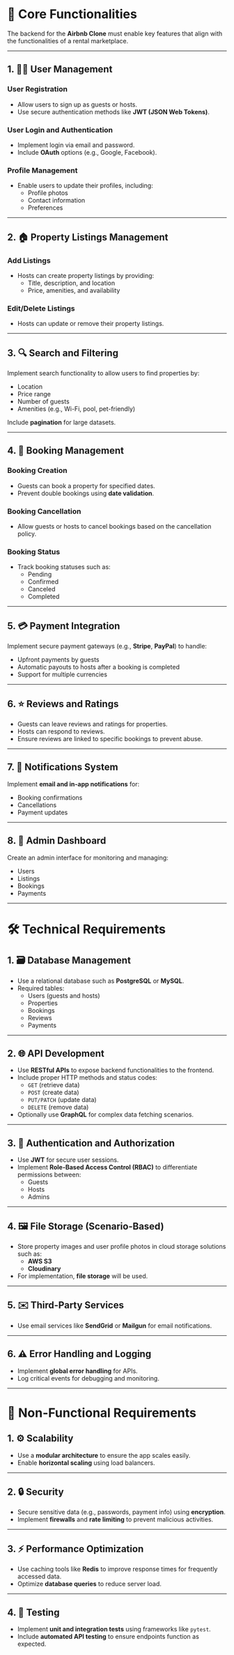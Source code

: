 # 🔑 Core Functionalities

The backend for the **Airbnb Clone** must enable key features that align with the functionalities of a rental marketplace.

---

## 1. 🧑‍💼 User Management

### **User Registration**

- Allow users to sign up as guests or hosts.  
- Use secure authentication methods like **JWT (JSON Web Tokens)**.

### **User Login and Authentication**

- Implement login via email and password.  
- Include **OAuth** options (e.g., Google, Facebook).

### **Profile Management**

- Enable users to update their profiles, including:
  - Profile photos  
  - Contact information  
  - Preferences  

---

## 2. 🏠 Property Listings Management

### **Add Listings**

- Hosts can create property listings by providing:
  - Title, description, and location  
  - Price, amenities, and availability  

### **Edit/Delete Listings**

- Hosts can update or remove their property listings.

---

## 3. 🔍 Search and Filtering

Implement search functionality to allow users to find properties by:

- Location  
- Price range  
- Number of guests  
- Amenities (e.g., Wi-Fi, pool, pet-friendly)  

Include **pagination** for large datasets.

---

## 4. 📅 Booking Management

### **Booking Creation**

- Guests can book a property for specified dates.  
- Prevent double bookings using **date validation**.

### **Booking Cancellation**

- Allow guests or hosts to cancel bookings based on the cancellation policy.

### **Booking Status**

- Track booking statuses such as:
  - Pending  
  - Confirmed  
  - Canceled  
  - Completed  

---

## 5. 💳 Payment Integration

Implement secure payment gateways (e.g., **Stripe**, **PayPal**) to handle:

- Upfront payments by guests  
- Automatic payouts to hosts after a booking is completed  
- Support for multiple currencies  

---

## 6. ⭐ Reviews and Ratings

- Guests can leave reviews and ratings for properties.  
- Hosts can respond to reviews.  
- Ensure reviews are linked to specific bookings to prevent abuse.

---

## 7. 🔔 Notifications System

Implement **email and in-app notifications** for:

- Booking confirmations  
- Cancellations  
- Payment updates  

---

## 8. 🧭 Admin Dashboard

Create an admin interface for monitoring and managing:

- Users  
- Listings  
- Bookings  
- Payments  

---

# 🛠️ Technical Requirements

## 1. 🗃️ Database Management

- Use a relational database such as **PostgreSQL** or **MySQL**.  
- Required tables:
  - Users (guests and hosts)  
  - Properties  
  - Bookings  
  - Reviews  
  - Payments  

---

## 2. 🌐 API Development

- Use **RESTful APIs** to expose backend functionalities to the frontend.  
- Include proper HTTP methods and status codes:
  - `GET` (retrieve data)  
  - `POST` (create data)  
  - `PUT/PATCH` (update data)  
  - `DELETE` (remove data)  
- Optionally use **GraphQL** for complex data fetching scenarios.

---

## 3. 🔐 Authentication and Authorization

- Use **JWT** for secure user sessions.  
- Implement **Role-Based Access Control (RBAC)** to differentiate permissions between:
  - Guests  
  - Hosts  
  - Admins  

---

## 4. 🖼️ File Storage (Scenario-Based)

- Store property images and user profile photos in cloud storage solutions such as:
  - **AWS S3**
  - **Cloudinary**  
- For implementation, **file storage** will be used.

---

## 5. ✉️ Third-Party Services

- Use email services like **SendGrid** or **Mailgun** for email notifications.

---

## 6. ⚠️ Error Handling and Logging

- Implement **global error handling** for APIs.  
- Log critical events for debugging and monitoring.

---

# 🚀 Non-Functional Requirements

## 1. ⚙️ Scalability

- Use a **modular architecture** to ensure the app scales easily.  
- Enable **horizontal scaling** using load balancers.

---

## 2. 🔒 Security

- Secure sensitive data (e.g., passwords, payment info) using **encryption**.  
- Implement **firewalls** and **rate limiting** to prevent malicious activities.

---

## 3. ⚡ Performance Optimization

- Use caching tools like **Redis** to improve response times for frequently accessed data.  
- Optimize **database queries** to reduce server load.

---

## 4. 🧪 Testing

- Implement **unit and integration tests** using frameworks like `pytest`.  
- Include **automated API testing** to ensure endpoints function as expected.
